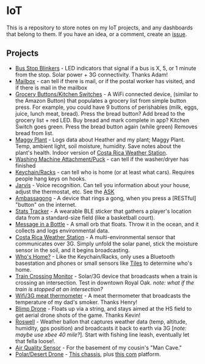 # IoT

This is a repository to store notes on my IoT projects, and any dashboards that belong to them. If you have an idea, or a comment, create an [issue](https://github.com/jordanskole/IoT/issues).

## Projects

* [Bus Stop Blinkers](#) - LED indicators that signal if a bus is X, 5, or 1 minute from the stop. Solar power + 3G connectivity. Thanks Adam! 
* [Mailbox](#) - can tell if there is mail, or if the postal worker has visited, and if there is mail in the mailbox
* [Grocery Buttons/Kitchen Switches](#) - A WiFi connected device, (similar to the Amazon Button) that populates a grocery list from simple button press. For example, you could have 9 buttons of perishables (milk, eggs, juice, lunch meat, bread). Press the bread button? Add bread to the grocery list + red LED. Buy bread and mark complete in app? Kitchen Switch goes green. Press the bread button again (while green) Removes bread from list. 
* [Maggy Plant](https://github.com/jordanskole/IoT/tree/master/maggyplant) - Logs data about Heather and my plant; Maggy Plant. Temp, ambient light, soil moisture, humidity. Save notes about the plant's health. Indoor version of [Costa Rica Weather Station](#). 
* [Washing Machine Attachment/Puck](#) - can tell if the washer/dryer has finished
* [Keychain/Racks](#) - can tell who is home (or at least what cars). Requires people hang keys on hooks.
* [Jarvis](#) - Voice recognition. Can tell you information about your house, adjust the thermostat, etc. See the [ASK](https://developer.amazon.com/public/solutions/alexa/alexa-voice-service)
* [Ambassagong](#) - A device that rings a gong, when you press a [RESTful] "button" on the internet. 
* [Stats Tracker](#) - A wearable BLE sticker that gathers a player's location data from a standard-size field (like a basketball court). 
* [Message in a Bottle](#) - A small orb that floats. Throw it in the ocean, and it collects and logs environmental data.
* [Costa Rica Weather Station](#) - A multi-environmental sensor that communicates over 3G. Simply unfold the solar panel, stick the moisture sensor in the soil, and it begins broadcasting.
* [Who's Home?](#) - Like the Keychain/Racks, only uses a Bluetooth basestation and phones or small sensors like [Tiles](#) to determine who's home.
* [Train Crossing Monitor](#) - Solar/3G device that broadcasts when a train is crossing an intersection. Test in downtown Royal Oak. _note: what if the train is stopped at an intersection?_
* [Wifi/3G meat thermometer](#) - A meat thermometer that broadcasts the temperature of my dad's smoker. Thanks Henry! 
* [Blimp Drone](#) - Floats up via a string, and stays aimed at the HS field to get aerial drone shots of the game. Thanks Kevin! 
* [Roswell](#) - Weather ballon that captures weather data (temp, altitude, humidity, gps position) and broadcasts it back to earth via 3G [_note: maybe use xbee 40 mile?_]. Start with fishing line leash, eventually let that fella loose!.
* [Air Quality Sensor](#) - For the basement of my cousin's "Man Cave."
* [Polar/Desert Drone](#) - [This chassis](https://www.sparkfun.com/products/12719), plus [this com](https://www.sparkfun.com/products/13745) platform. 
